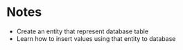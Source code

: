 # Notes
- Create an entity that represent database table
- Learn how to insert values using that entity to database